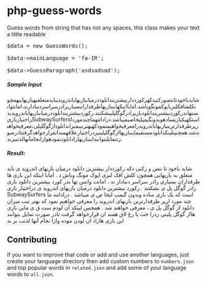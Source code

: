 # php-guess-words
Guess words from string that has not any spaces, this class makes your text a little readable

<pre>
$data = new GuessWords();

$data->mainLanguage = 'fa-IR';

$data->GuessParagraph('asdsadsad');
</pre>

<h5>Sample Input</h5>
شایدباخودتانتصورکنیدکهرکوردداربیشتریندانلوددرمیانبازیهایاندرویدیبایدمتعلقبهبازیهاییهمچونکلشافکلنزیاپوکمونگوباشد.امابااینکهاینبازیهاطرفدارانبسیاریرادرسراسردنیادارند،امانتوانستهاندرکوردبیشتریندانلودبازیرادرگوگلپلیبشکنند.رکوردبیشتریندانلوددرمیانبازیهایاندرویدیدراختیاربازیSubwaySurfersاستکهیکبازیسادهوبدونگیمپلیخاصیمیباشد.درادامهماچندموردازپرطرفدارترینبازیهایاندرویدرامعرفیخواهیمنمودکهبهترتیبمیزاندانلودازگوگلپلی،معرفیخواهندشد.همچنینلینکدانلودمستقیماینبازیهاازگوگلپلینیزدراختیارعلاقهمندانقرارخواهدگرفتتادرصورتتمایلبتواننداینبازیهارادانلودنمودهوازانجامآنهالذتببرند.

<h5>Result:</h5>
<p>
شاید باخود تا نتص و رکنی دکه رکورددار بیشترین دانلود درمیان بازیهای اندروید ی باید متعلق به بازیهایی همچون کلش افک لنزی اپوک مونگ وباش د . امابا اینکه این بازی ها طرفداران بسیاری رادر سراسر دنیادار ند ، امانت وانس تها ندر کورد بیشترین دانلود بازی رادر گوگل پل ی بشکنند . رکورد بیشترین دانلود درمیان بازیهای اندروید ی دراختیار بازی SubwaySurfers است که یک بازی ساده وبدون گیمپ لیخا ص ی میباشد . درادامه ما چند مورد ازپر طرفدارترین بازیهای اندروید را معرفی خواهیم نمود که بهتر تیب میزان دانلود از گوگل پل ی ، معرفی خواهند شد . همچنین لینکد ان لودم ست ق ی ماین بازی هااز گوگل پلینی زدرا خت یا رع لاق همند ان قرارخواهد گرفت تادر صورت تمایل بتوانند این بازی هاراد ان لودن موده وازا نجام آنها لذتب بر ند
</p>

Contributing
------------
If you want to improve that code or add and use another languages, just create your language directory then add custom numbers to `numbers.json` and top popular words in `related.json` and add some of your language words to `all.json`.